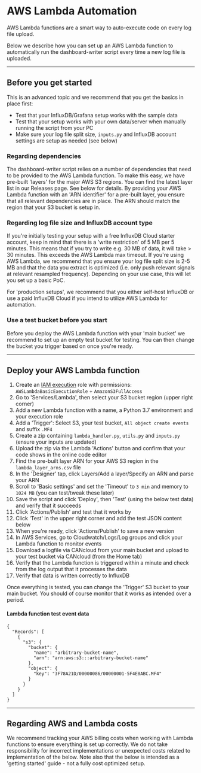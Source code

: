 # AWS Lambda Automation

AWS Lambda functions are a smart way to auto-execute code on every log file upload.

Below we describe how you can set up an AWS Lambda function to automatically run the dashboard-writer script every time a new log file is uploaded.

---

## Before you get started

This is an advanced topic and we recommend that you get the basics in place first:
- Test that your InfluxDB/Grafana setup works with the sample data
- Test that your setup works with your own data/server when manually running the script from your PC
- Make sure your log file split size, `inputs.py` and InfluxDB account settings are setup as needed (see below)

### Regarding dependencies
The dashboard-writer script relies on a number of dependencies that need to be provided to the AWS Lambda function. To make this easy, we have pre-built 'layers' for the major AWS S3 regions. You can find the latest layer list in our Releases page. See below for details. By providing your AWS Lambda function with an 'ARN identifier' for a pre-built layer, you ensure that all relevant dependencies are in place. The ARN should match the region that your S3 bucket is setup in.

### Regarding log file size and InfluxDB account type
If you're initially testing your setup with a free InfluxDB Cloud starter account, keep in mind that there is a 'write restriction' of 5 MB per 5 minutes. This means that if you try to write e.g. 30 MB of data, it will take > 30 minutes. This exceeds the AWS Lambda max timeout. If you're using AWS Lambda, we recommend that you ensure your log file split size is 2-5 MB and that the data you extract is optimized (i.e. only push relevant signals at relevant resampled frequency). Depending on your use case, this will let you set up a basic PoC.

For 'production setups', we recommend that you either self-host InfluxDB or use a paid InfluxDB Cloud if you intend to utilize AWS Lambda for automation.

### Use a test bucket before you start
Before you deploy the AWS Lambda function with your 'main bucket' we recommend to set up an empty test bucket for testing. You can then change the bucket you trigger based on once you're ready.

---

## Deploy your AWS Lambda function

1. Create an [IAM execution](https://docs.aws.amazon.com/lambda/latest/dg/lambda-intro-execution-role.html) role with permissions: `AWSLambdaBasicExecutionRole` + `AmazonS3FullAccess`
2. Go to 'Services/Lambda', then select your S3 bucket region (upper right corner)
3. Add a new Lambda function with a name, a Python 3.7 environment and your execution role
4. Add a 'Trigger': Select S3, your test bucket, `All object create events` and suffix `.MF4`
5. Create a zip containing `lambda_handler.py`, `utils.py` and `inputs.py` (ensure your inputs are updated)
6. Upload the zip via the Lambda 'Actions' button and confirm that your code shows in the online code editor
7. Find the pre-built layer ARN for your AWS S3 region in the `lambda_layer_arns.csv` file
8. In the 'Designer' tap, click Layers/Add a layer/Specify an ARN and parse your ARN
9. Scroll to 'Basic settings' and set the 'Timeout' to `3 min` and memory to `1024 MB` (you can test/tweak these later)
10. Save the script and click 'Deploy', then 'Test' (using the below test data) and verify that it succeeds
11. Click 'Actions/Publish' and test that it works by
12. Click 'Test' in the upper right corner and add the test JSON content below
13. When you're ready, click 'Actions/Publish' to save a new version
14. In AWS Services, go to Cloudwatch/Logs/Log groups and click your Lambda function to monitor events
15. Download a logfile via CANcloud from your main bucket and upload to your test bucket via CANcloud (from the Home tab)
16. Verify that the Lambda function is triggered within a minute and check from the log output that it processes the data
17. Verify that data is written correctly to InfluxDB

Once everything is tested, you can change the 'Trigger' S3 bucket to your main bucket. You should of course monitor that it works as intended over a period.


#### Lambda function test event data

```
{
  "Records": [
    {
      "s3": {
        "bucket": {
          "name": "arbitrary-bucket-name",
          "arn": "arn:aws:s3:::arbitrary-bucket-name"
        },
        "object": {
          "key": "3F78A21D/00000086/00000001-5F4E8ABC.MF4"
        }
      }
    }
  ]
}
```

<!--
---

## Build custom ARN layer package
If you need to create your own AWS Lambda layer, you can take outset in the steps below (Windows):

1. Add a new build folder for the build process, e.g. `aws-lambda-layer/`
2. Install [Docker Desktop for Windows](https://hub.docker.com/editions/community/docker-ce-desktop-windows)
3. Open your command prompt and run `docker pull lambci/lambda`
4. Install the [AWS CLI](https://docs.aws.amazon.com/cli/latest/userguide/install-cliv2.html)
5. Open your command prompt and run `aws configure` and provide your credentials
6. Open Docker and go to 'Settings/Resources/File Sharing', then add your new folder
7. Copy the dashboard-writer `requirements.txt` file into your build folder
8. In the build folder, create a `build.bat` file with below content (update the layer name and region)
9. Open your command line in the folder and run `run.bat` - this will take a few minutes
10. Once done, you can use the `LayerVersionArn` value from the `APN.txt` - e.g. as below:  
`arn:aws:lambda:us-east-2:319723967016:layer:css-electronics-dashboard-writer:10`

```
rmdir /S/Q python
mkdir python\lib\python3.7\site-packages
docker run -v "%cd%":/var/task "lambci/lambda:build-python3.7" /bin/sh -c "pip install -r requirements.txt -t python/lib/python3.7/site-packages/; exit"
rmdir /S/Q python\lib\python3.7\site-packages\botocore
zip -r dashboard-writer.zip python
aws lambda publish-layer-version --region us-east-2 --layer-name my-layer --description "Dashboard Writer Script Dependencies" --zip-file "fileb://dashboard-writer.zip" --compatible-runtimes python3.7 > APN.txt
```
-->

---

## Regarding AWS and Lambda costs
We recommend tracking your AWS billing costs when working with Lambda functions to ensure everything is set up correctly. We do not take responsibility for incorrect implementations or unexpected costs related to implementation of the below. Note also that the below is intended as a 'getting started' guide - not a fully cost optimized setup.